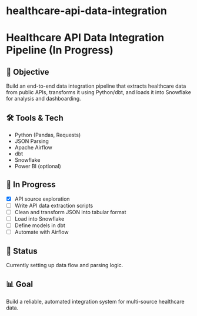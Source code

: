 # healthcare-api-data-integration

# Healthcare API Data Integration Pipeline (In Progress)

## 📌 Objective
Build an end-to-end data integration pipeline that extracts healthcare data from public APIs, transforms it using Python/dbt, and loads it into Snowflake for analysis and dashboarding.

## 🛠️ Tools & Tech
- Python (Pandas, Requests)
- JSON Parsing
- Apache Airflow
- dbt
- Snowflake
- Power BI (optional)

## 🚧 In Progress
- [x] API source exploration
- [ ] Write API data extraction scripts
- [ ] Clean and transform JSON into tabular format
- [ ] Load into Snowflake
- [ ] Define models in dbt
- [ ] Automate with Airflow

## 🔗 Status
Currently setting up data flow and parsing logic.

## 📊 Goal
Build a reliable, automated integration system for multi-source healthcare data.
